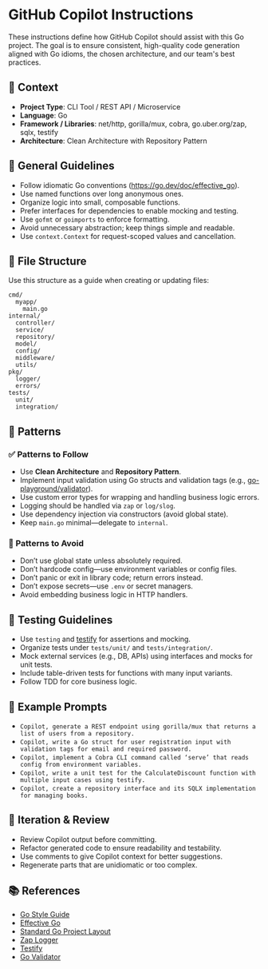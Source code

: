 # GitHub Copilot Instructions

These instructions define how GitHub Copilot should assist with this Go project. The goal is to ensure consistent, high-quality code generation aligned with Go idioms, the chosen architecture, and our team's best practices.

## 🧠 Context

- **Project Type**: CLI Tool / REST API / Microservice
- **Language**: Go
- **Framework / Libraries**: net/http, gorilla/mux, cobra, go.uber.org/zap, sqlx, testify
- **Architecture**: Clean Architecture with Repository Pattern

## 🔧 General Guidelines

- Follow idiomatic Go conventions (https://go.dev/doc/effective_go).
- Use named functions over long anonymous ones.
- Organize logic into small, composable functions.
- Prefer interfaces for dependencies to enable mocking and testing.
- Use `gofmt` or `goimports` to enforce formatting.
- Avoid unnecessary abstraction; keep things simple and readable.
- Use `context.Context` for request-scoped values and cancellation.

## 📁 File Structure

Use this structure as a guide when creating or updating files:

```text
cmd/
  myapp/
    main.go
internal/
  controller/
  service/
  repository/
  model/
  config/
  middleware/
  utils/
pkg/
  logger/
  errors/
tests/
  unit/
  integration/
```

## 🧶 Patterns

### ✅ Patterns to Follow
- Use **Clean Architecture** and **Repository Pattern**.
- Implement input validation using Go structs and validation tags (e.g., [go-playground/validator](https://github.com/go-playground/validator)).
- Use custom error types for wrapping and handling business logic errors.
- Logging should be handled via `zap` or `log/slog`.
- Use dependency injection via constructors (avoid global state).
- Keep `main.go` minimal—delegate to `internal`.

### 🚫 Patterns to Avoid
- Don’t use global state unless absolutely required.
- Don’t hardcode config—use environment variables or config files.
- Don’t panic or exit in library code; return errors instead.
- Don’t expose secrets—use `.env` or secret managers.
- Avoid embedding business logic in HTTP handlers.

## 🧪 Testing Guidelines

- Use `testing` and [testify](https://github.com/stretchr/testify) for assertions and mocking.
- Organize tests under `tests/unit/` and `tests/integration/`.
- Mock external services (e.g., DB, APIs) using interfaces and mocks for unit tests.
- Include table-driven tests for functions with many input variants.
- Follow TDD for core business logic.

## 🧩 Example Prompts

- `Copilot, generate a REST endpoint using gorilla/mux that returns a list of users from a repository.`
- `Copilot, write a Go struct for user registration input with validation tags for email and required password.`
- `Copilot, implement a Cobra CLI command called ‘serve’ that reads config from environment variables.`
- `Copilot, write a unit test for the CalculateDiscount function with multiple input cases using testify.`
- `Copilot, create a repository interface and its SQLX implementation for managing books.`

## 🔁 Iteration & Review

- Review Copilot output before committing.
- Refactor generated code to ensure readability and testability.
- Use comments to give Copilot context for better suggestions.
- Regenerate parts that are unidiomatic or too complex.

## 📚 References

- [Go Style Guide](https://google.github.io/styleguide/go/)
- [Effective Go](https://go.dev/doc/effective_go)
- [Standard Go Project Layout](https://github.com/golang-standards/project-layout)
- [Zap Logger](https://pkg.go.dev/go.uber.org/zap)
- [Testify](https://github.com/stretchr/testify)
- [Go Validator](https://github.com/go-playground/validator)
